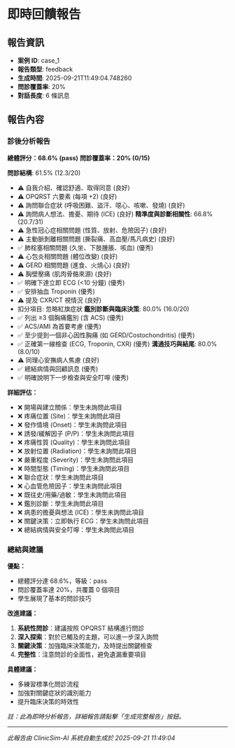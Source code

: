 # 即時回饋報告

## 報告資訊
- **案例 ID**: case_1
- **報告類型**: feedback
- **生成時間**: 2025-09-21T11:49:04.748260
- **問診覆蓋率**: 20%
- **對話長度**: 6 條訊息


## 報告內容

### 診後分析報告

**總體評分：68.6% (pass)**
**問診覆蓋率：20% (0/15)**

**問診結構**: 61.5% (12.3/20)
  - ⚠️ 自我介紹、確認舒適、取得同意 (良好)
  - ⚠️ OPQRST 六要素 (每項 +2) (良好)
  - ⚠️ 詢問聯合症狀 (呼吸困難、盜汗、噁心、咳嗽、發燒) (良好)
  - ⚠️ 詢問病人想法、擔憂、期待 (ICE) (良好)
**精準度與診斷相關性**: 66.8% (20.7/31)
  - ⚠️ 急性冠心症相關問題 (性質、放射、危險因子) (良好)
  - ⚠️ 主動脈剝離相關問題 (撕裂痛、高血壓/馬凡病史) (良好)
  - ✅ 肺栓塞相關問題 (久坐、下肢腫脹、咳血) (優秀)
  - ⚠️ 心包炎相關問題 (體位改變) (良好)
  - ⚠️ GERD 相關問題 (進食、火燒心) (良好)
  - ⚠️ 胸壁壓痛 (肌肉骨骼來源) (良好)
  - ✅ 明確下達立即 ECG (<10 分鐘) (優秀)
  - ✅ 安排抽血 Troponin (優秀)
  - ⚠️ 提及 CXR/CT 視情況 (良好)
  - 扣分項目: 忽略紅旗症狀
**鑑別診斷與臨床決策**: 80.0% (16.0/20)
  - ✅ 列出 ≥3 個胸痛鑑別 (含 ACS) (優秀)
  - ✅ ACS/AMI 為首要考慮 (優秀)
  - ✅ 至少提到一個非心因性胸痛 (如 GERD/Costochondritis) (優秀)
  - ✅ 正確第一線檢查 (ECG, Troponin, CXR) (優秀)
**溝通技巧與結尾**: 80.0% (8.0/10)
  - ⚠️ 同理心安撫病人焦慮 (良好)
  - ✅ 總結病情與回顧訊息 (優秀)
  - ✅ 明確說明下一步檢查與安全叮嚀 (優秀)

**詳細評估：**
- ❌ 開場與建立關係：學生未詢問此項目
- ❌ 疼痛位置 (Site)：學生未詢問此項目
- ❌ 發作情境 (Onset)：學生未詢問此項目
- ❌ 誘發/緩解因子 (P/P)：學生未詢問此項目
- ❌ 疼痛性質 (Quality)：學生未詢問此項目
- ❌ 放射位置 (Radiation)：學生未詢問此項目
- ❌ 嚴重程度 (Severity)：學生未詢問此項目
- ❌ 時間型態 (Timing)：學生未詢問此項目
- ❌ 聯合症狀：學生未詢問此項目
- ❌ 心血管危險因子：學生未詢問此項目
- ❌ 既往史/用藥/過敏：學生未詢問此項目
- ❌ 鑑別診斷：學生未詢問此項目
- ❌ 病患的擔憂與想法 (ICE)：學生未詢問此項目
- ❌ 關鍵決策：立即執行 ECG：學生未詢問此項目
- ❌ 總結病情與安全叮嚀：學生未詢問此項目

### 總結與建議

**優點：**
- 總體評分達 68.6%，等級：pass
- 問診覆蓋率達 20%，共覆蓋 0 個項目
- 學生展現了基本的問診技巧

**改進建議：**
1. **系統性問診**：建議按照 OPQRST 結構進行問診
2. **深入探索**：對於已觸及的主題，可以進一步深入詢問
3. **關鍵決策**：加強臨床決策能力，及時提出關鍵檢查
4. **完整性**：注意問診的全面性，避免遺漏重要項目

**具體建議：**
- 多練習標準化問診流程
- 加強對關鍵症狀的識別能力
- 提升臨床決策的時效性

*註：此為即時分析報告，詳細報告請點擊「生成完整報告」按鈕。*


---
*此報告由 ClinicSim-AI 系統自動生成於 2025-09-21 11:49:04*
